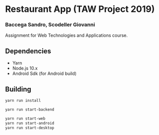 # Restaurant App (TAW Project 2019)

### Baccega Sandro, Scodeller Giovanni

Assignment for Web Technologies and Applications course.

## Dependencies

- Yarn
- Node.js 10.x
- Android Sdk (for Android build)

## Building

```bash
yarn run install

yarn run start-backend

yarn run start-web
yarn run start-android
yarn run start-desktop
```
